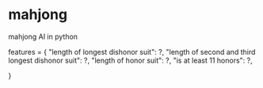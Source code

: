 # mahjong
mahjong AI in python

features = {
"length of longest dishonor suit": ?,
"length of second and third longest dishonor suit": ?,
"length of honor suit": ?,
"is at least 11 honors": ?,

}
